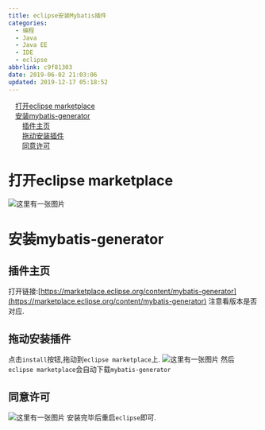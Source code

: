 ```yaml
---
title: eclipse安装Mybatis插件
categories:
  - 编程
  - Java
  - Java EE
  - IDE
  - eclipse
abbrlink: c9f81303
date: 2019-06-02 21:03:06
updated: 2019-12-17 05:18:52
---
```

<div id='my_toc'><a href="/blog/c9f81303/#打开eclipse-marketplace" class="header_1">打开eclipse marketplace</a>&nbsp;<br><a href="/blog/c9f81303/#安装mybatis-generator" class="header_1">安装mybatis-generator</a>&nbsp;<br><a href="/blog/c9f81303/#插件主页" class="header_2">插件主页</a>&nbsp;<br><a href="/blog/c9f81303/#拖动安装插件" class="header_2">拖动安装插件</a>&nbsp;<br><a href="/blog/c9f81303/#同意许可" class="header_2">同意许可</a>&nbsp;<br></div>
<style>.header_1{margin-left: 1em;}.header_2{margin-left: 2em;}.header_3{margin-left: 3em;}.header_4{margin-left: 4em;}.header_5{margin-left: 5em;}.header_6{margin-left: 6em;}</style>
<!--more-->
<script>if (navigator.platform.search('arm')==-1){document.getElementById('my_toc').style.display = 'none';}var e,p = document.getElementsByTagName('p');while (p.length>0) {e = p[0];e.parentElement.removeChild(e);}</script>

<!--end-->
# 打开eclipse marketplace #
![这里有一张图片](https://image-1257720033.cos.ap-shanghai.myqcloud.com/blog/JavaEE/IDE/Eclipse/Mybatis/3.png)
# 安装mybatis-generator #
## 插件主页 ##
打开链接:[https://marketplace.eclipse.org/content/mybatis-generator](https://marketplace.eclipse.org/content/mybatis-generator)
注意看版本是否对应.
## 拖动安装插件 ##
点击`install`按钮,拖动到`eclipse marketplace`上.
![这里有一张图片](https://image-1257720033.cos.ap-shanghai.myqcloud.com/blog/JavaEE/IDE/Eclipse/Mybatis/1.png)
然后`eclipse marketplace`会自动下载`mybatis-generator`
## 同意许可 ##
![这里有一张图片](https://image-1257720033.cos.ap-shanghai.myqcloud.com/blog/JavaEE/IDE/Eclipse/Mybatis/2.png)
安装完毕后重启`eclipse`即可.

